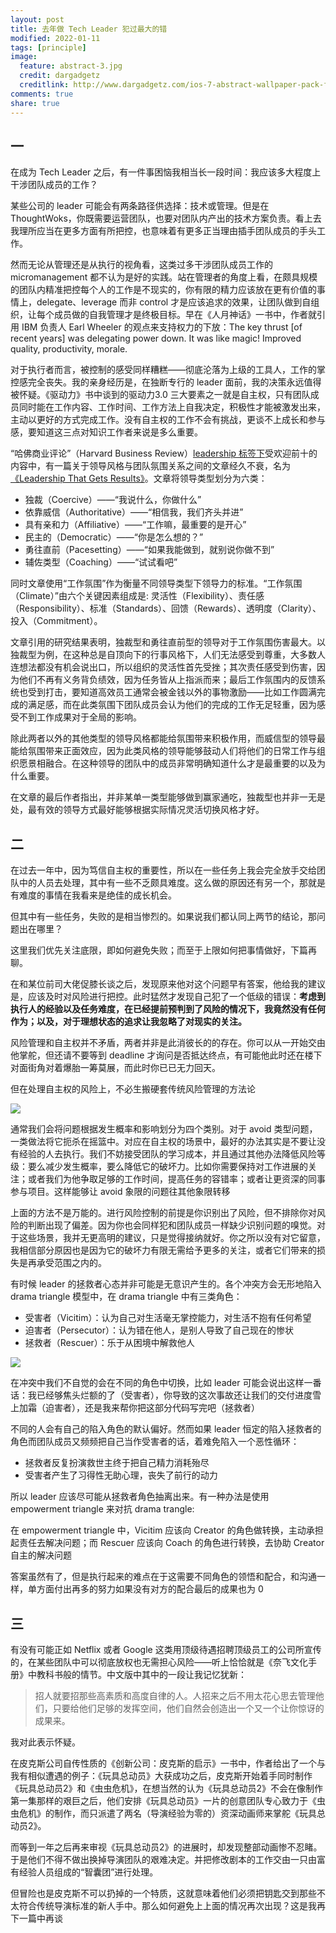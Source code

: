 ```yaml
---
layout: post
title: 去年做 Tech Leader 犯过最大的错
modified: 2022-01-11
tags: [principle]
image:
  feature: abstract-3.jpg
  credit: dargadgetz
  creditlink: http://www.dargadgetz.com/ios-7-abstract-wallpaper-pack-for-iphone-5-and-ipod-touch-retina/
comments: true
share: true
---
```


## 一

在成为 Tech Leader 之后，有一件事困恼我相当长一段时间：我应该多大程度上干涉团队成员的工作？

某些公司的 leader 可能会有两条路径供选择：技术或管理。但是在 ThoughtWoks，你既需要运营团队，也要对团队内产出的技术方案负责。看上去我理所应当在更多方面有所把控，也意味着有更多正当理由插手团队成员的手头工作。

然而无论从管理还是从执行的视角看，这类过多干涉团队成员工作的 micromanagement 都不认为是好的实践。站在管理者的角度上看，在颇具规模的团队内精准把控每个人的工作是不现实的，你有限的精力应该放在更有价值的事情上，delegate、leverage 而非 control 才是应该追求的效果，让团队做到自组织，让每个成员做的自我管理才是终极目标。早在《人月神话》一书中，作者就引用 IBM 负责人 Earl Wheeler 的观点来支持权力的下放：The key thrust [of recent years] was delegating power down. It was like magic! Improved quality, productivity, morale. 

对于执行者而言，被控制的感受同样糟糕——彻底沦落为上级的工具人，工作的掌控感完全丧失。我的亲身经历是，在独断专行的 leader 面前，我的决策永远值得被怀疑。《驱动力》书中谈到的驱动力3.0 三大要素之一就是自主权，只有团队成员同时能在工作内容、工作时间、工作方法上自我决定，积极性才能被激发出来，主动以更好的方式完成工作。没有自主权的工作不会有挑战，更谈不上成长和参与感，要知道这三点对知识工作者来说是多么重要。

“哈佛商业评论”（Harvard Business Review）[leadership 标签下](https://hbr.org/topic/leadership-and-managing-people)受欢迎前十的内容中，有一篇关于领导风格与团队氛围关系之间的文章经久不衰，名为[《Leadership That Gets Results》](https://hbr.org/2000/03/leadership-that-gets-results)。文章将领导类型划分为六类：

- 独裁（Coercive）——“我说什么，你做什么”
- 依靠威信（Authoritative）——“相信我，我们齐头并进”
- 具有亲和力（Affiliative）——“工作嘛，最重要的是开心”
- 民主的（Democratic）——“你是怎么想的？”
- 勇往直前（Pacesetting）——“如果我能做到，就别说你做不到”
- 辅佐类型（Coaching）——“试试看吧”

同时文章使用“工作氛围”作为衡量不同领导类型下领导力的标准。“工作氛围（Climate）”由六个关键因素组成是: 灵活性（Flexibility）、责任感（Responsibility）、标准（Standards）、回馈（Rewards）、透明度（Clarity）、投入（Commitment）。

文章引用的研究结果表明，独裁型和勇往直前型的领导对于工作氛围伤害最大。以独裁型为例，在这种总是自顶向下的行事风格下，人们无法感受到尊重，大多数人连想法都没有机会说出口，所以组织的灵活性首先受挫；其次责任感受到伤害，因为他们不再有义务背负绩效，因为任务皆从上指派而来；最后工作氛围内的反馈系统也受到打击，要知道高效员工通常会被金钱以外的事物激励——比如工作圆满完成的满足感，而在此类氛围下团队成员会认为他们的完成的工作无足轻重，因为感受不到工作成果对于全局的影响。

除此两者以外的其他类型的领导风格都能给氛围带来积极作用，而威信型的领导最能给氛围带来正面效应，因为此类风格的领导能够鼓动人们将他们的日常工作与组织愿景相融合。在这种领导的团队中的成员非常明确知道什么才是最重要的以及为什么重要。

在文章的最后作者指出，并非某单一类型能够做到赢家通吃，独裁型也并非一无是处，最有效的领导方式最好能够根据实际情况灵活切换风格才好。

## 二

在过去一年中，因为笃信自主权的重要性，所以在一些任务上我会完全放手交给团队中的人员去处理，其中有一些不乏颇具难度。这么做的原因还有另一个，那就是有难度的事情在我看来是绝佳的成长机会。

但其中有一些任务，失败的是相当惨烈的。如果说我们都认同上两节的结论，那问题出在哪里？

这里我们优先关注底限，即如何避免失败；而至于上限如何把事情做好，下篇再聊。

在和某位前司大佬促膝长谈之后，发现原来他对这个问题早有答案，他给我的建议是，应该及时对风险进行把控。此时猛然才发现自己犯了一个低级的错误：**考虑到执行人的经验以及任务难度，在已经提前预判到了风险的情况下，我竟然没有任何作为；以及，对于理想状态的追求让我忽略了对现实的关注。**

风险管理和自主权并不矛盾，两者并非是此消彼长的的存在。你可以从一开始交由他掌舵，但还请不要等到 deadline 才询问是否抵达终点，有可能他此时还在楼下对面街角对着爆胎一筹莫展，而此时你已已无力回天。

但在处理自主权的风险上，不必生搬硬套传统风险管理的方法论

![](../images/tech-leader-mistake/risk-management.png)

通常我们会将问题根据发生概率和影响划分为四个类别。对于 avoid 类型问题，一类做法将它扼杀在摇篮中。对应在自主权的场景中，最好的办法其实是不要让没有经验的人去执行。我们不妨接受团队的学习成本，并且通过其他办法降低风险等级：要么减少发生概率，要么降低它的破坏力。比如你需要保持对工作进展的关注；或者我们为他争取足够的工作时间，提高任务的容错率；或者让更资深的同事参与项目。这样能够让 avoid 象限的问题往其他象限转移

上面的方法不是万能的。进行风险控制的前提是你识别出了风险，但不排除你对风险的判断出现了偏差。因为你也会同样犯和团队成员一样缺少识别问题的嗅觉。对于这些场景，我并无更高明的建议，只是觉得接纳就好。你之所以没有对它留意，我相信部分原因也是因为它的破坏力有限无需给予更多的关注，或者它们带来的损失是再承受范围之内的。

有时候 leader 的拯救者心态并非可能是无意识产生的。各个冲突方会无形地陷入 drama triangle 模型中，在 drama triangle 中有三类角色：

- 受害者（Vicitim）：认为自己对生活毫无掌控能力，对生活不抱有任何希望
- 迫害者（Persecutor）：认为错在他人，是别人导致了自己现在的惨状
- 拯救者（Rescuer）：乐于从困境中解救他人

![](../images/tech-leader-mistake/drama-triangle.png)

在冲突中我们不自觉的会在不同的角色中切换，比如 leader 可能会说出这样一番话：我已经够焦头烂额的了（受害者），你导致的这次事故还让我们的交付进度雪上加霜（迫害者），还是我来帮你把这部分代码写完吧（拯救者）

不同的人会有自己的陷入角色的默认偏好。然而如果 leader 恒定的陷入拯救者的角色而团队成员又频频把自己当作受害者的话，着难免陷入一个恶性循环：

- 拯救者反复扮演救世主终于把自己精力消耗殆尽
- 受害者产生了习得性无助心理，丧失了前行的动力

所以 leader 应该尽可能从拯救者角色抽离出来。有一种办法是使用 empowerment triangle 来对抗 drama trangle:

在 empowerment triangle 中，Vicitim 应该向 Creator 的角色做转换，主动承担起责任去解决问题；而 Rescuer 应该向 Coach 的角色进行转换，去协助 Creator 自主的解决问题

答案虽然有了，但是执行起来的难点在于这需要不同角色的领悟和配合，和沟通一样，单方面付出再多的努力如果没有对方的配合最后的成果也为 0

## 三

有没有可能正如 Netflix 或者 Google 这类用顶级待遇招聘顶级员工的公司所宣传的，在某些团队中可以彻底放权也无需担心风险——听上恰恰就是《奈飞文化手册》中教科书般的情节。中文版中其中的一段让我记忆犹新：

> 招人就要招那些高素质和高度自律的人。人招来之后不用太花心思去管理他们，只要给他们足够的发挥空间，他们自然会创造出一个又一个让你惊讶的成果来。

我对此表示怀疑。

在皮克斯公司自传性质的《创新公司：皮克斯的启示》一书中，作者给出了一个与我有相似遭遇的例子：《玩具总动员》大获成功之后，皮克斯开始着手同时制作《玩具总动员2》和《虫虫危机》，在想当然的认为《玩具总动员2》不会在像制作第一集那样的艰巨之后，他们安排《玩具总动员》一片的创意团队专心致力于《虫虫危机》的制作，而只派遣了两名（导演经验为零的）资深动画师来掌舵《玩具总动员2》。

而等到一年之后再来审视《玩具总动员2》的进展时，却发现整部动画惨不忍睹。于是他们不得不做出换掉导演团队的艰难决定。并把修改剧本的工作交由一只由富有经验人员组成的“智囊团”进行处理。

但冒险也是皮克斯不可以扔掉的一个特质，这就意味着他们必须把钥匙交到那些不太符合传统导演标准的新人手中。那么如何避免上上面的情况再次出现？这是我再下一篇中再谈